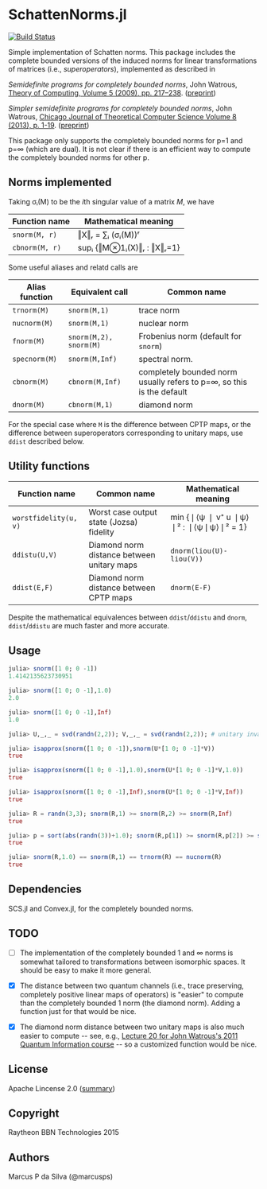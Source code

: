 # SchattenNorms.jl

[![Build Status](https://travis-ci.org/BBN-Q/SchattenNorms.jl.svg?branch=master)](https://travis-ci.org/BBN-Q/SchattenNorms.jl)

Simple implementation of Schatten norms. This package includes the
complete bounded versions of the induced norms for linear
transformations of matrices (i.e., *superoperators*), implemented as
described in

*Semidefinite programs for completely bounded norms*, John Watrous, [Theory of Computing, Volume 5 (2009), pp. 217–238](http://theoryofcomputing.org/articles/v005a011/). ([preprint](http://arxiv.org/abs/0901.4709))

*Simpler semidefinite programs for completely bounded norms*, John Watrous, [Chicago Journal of Theoretical Computer Science Volume 8 (2013), p. 1-19](http://cjtcs.cs.uchicago.edu/articles/2013/8/contents.html). ([preprint](http://arxiv.org/abs/1207.5726))

This package only supports the completely bounded norms for p=1 and
p=∞ (which are dual). It is not clear if there is an efficient way to
compute the completely bounded norms for other p.

## Norms implemented

Taking σᵢ(M) to be the *i*th singular value of a matrix *M*, we have

Function name | Mathematical meaning
--------------|---------------------
`snorm(M, r)`   | ‖X‖ᵣ = ∑ᵢ (σᵢ(M))ʳ
`cbnorm(M, r)`  | supᵢ {‖M⊗1ᵢ(X)‖ᵣ  :  ‖X‖ᵣ=1}

Some useful aliases and relatd calls are

Alias function | Equivalent call | Common name
---------------|-----------------|------------
`trnorm(M)` | `snorm(M,1)` | trace norm
`nucnorm(M)` | `snorm(M,1)` | nuclear norm
`fnorm(M)` | `snorm(M,2), snorm(M)` | Frobenius norm (default for `snorm`)
`specnorm(M)` | `snorm(M,Inf)` | spectral norm. 
`cbnorm(M)` | `cbnorm(M,Inf)` | completely bounded norm usually refers to p=∞, so this is the default
`dnorm(M)` | `cbnorm(M,1)` | diamond norm

For the special case where `M` is the difference between CPTP maps, or
the difference between superoperators corresponding to unitary maps,
use `ddist` described below.

## Utility functions

Function name | Common name | Mathematical meaning
--------------|-------------|--------
`worstfidelity(u, v)` | Worst case output state (Jozsa) fidelity | min {❘⟨ψ ❘ v⁺ u ❘ψ⟩❘² : ❘⟨ψ❘ψ⟩❘² = 1}
`ddistu(U,V)` | Diamond norm distance between unitary maps | `dnorm(liou(U)-liou(V))`
`ddist(E,F)` | Diamond norm distance between CPTP maps| `dnorm(E-F)`

Despite the mathematical equivalences between `ddist`/`ddistu` and `dnorm`,
`ddist`/`ddistu` are much faster and more accurate.

## Usage

```julia
julia> snorm([1 0; 0 -1])
1.4142135623730951

julia> snorm([1 0; 0 -1],1.0)
2.0

julia> snorm([1 0; 0 -1],Inf)
1.0

julia> U,_,_ = svd(randn(2,2)); V,_,_ = svd(randn(2,2)); # unitary invariance

julia> isapprox(snorm([1 0; 0 -1]),snorm(U*[1 0; 0 -1]*V))
true

julia> isapprox(snorm([1 0; 0 -1],1.0),snorm(U*[1 0; 0 -1]*V,1.0))
true

julia> isapprox(snorm([1 0; 0 -1],Inf),snorm(U*[1 0; 0 -1]*V,Inf))
true

julia> R = randn(3,3); snorm(R,1) >= snorm(R,2) >= snorm(R,Inf)
true

julia> p = sort(abs(randn(3))+1.0); snorm(R,p[1]) >= snorm(R,p[2]) >= snorm(R,p[3])
true

julia> snorm(R,1.0) == snorm(R,1) == trnorm(R) == nucnorm(R)
true
```
   
## Dependencies

SCS.jl and Convex.jl, for the completely bounded norms.

## TODO

* [ ] The implementation of the completely bounded 1 and ∞ norms is
  somewhat tailored to transformations between isomorphic spaces. It
  should be easy to make it more general.

* [X] The distance between two quantum channels (i.e., trace preserving,
  completely positive linear maps of operators) is "easier" to compute
  than the completely bounded 1 norm (the diamond norm). Adding a
  function just for that would be nice.

* [X] The diamond norm distance between two unitary maps is also much easier to compute -- see, e.g., [Lecture 20 for John Watrous's 2011 Quantum Information course](https://cs.uwaterloo.ca/~watrous/CS766/LectureNotes/20.pdf) -- so a customized function would be nice.

## License

Apache Lincense 2.0 ([summary](https://tldrlegal.com/license/apache-license-2.0-(apache-2.0)))

## Copyright

Raytheon BBN Technologies 2015

## Authors

Marcus P da Silva (@marcusps)
